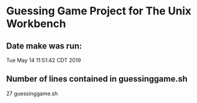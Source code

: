 # Guessing Game Project for The Unix Workbench
## Date make was run:
Tue May 14 11:51:42 CDT 2019
## Number of lines contained in guessinggame.sh
27 guessinggame.sh
